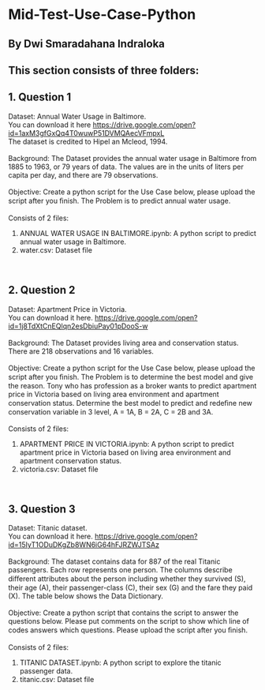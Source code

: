 # Mid-Test-Use-Case-Python
## By Dwi Smaradahana Indraloka

## This section consists of three folders:

## 1. Question 1
Dataset: Annual Water Usage in Baltimore.
<br>
You can download it here https://drive.google.com/open?id=1axM3gfGxQq4T0wuwP51DVMQAecVFmpxL
<br>
The dataset is credited to Hipel an Mcleod, 1994.
<br>
<br>
Background: The Dataset provides the annual water usage in Baltimore from 1885 to 1963, or 79 years of data. The values are in the units of liters per capita per day, and there are 79 observations.
<br>
<br>
Objective: Create a python script for the Use Case below, please upload the script after you ﬁnish. The Problem is to predict annual water usage.
<br>
<br>
Consists of 2 files:
1. ANNUAL WATER USAGE IN BALTIMORE.ipynb: A python script to predict annual water usage in Baltimore.
2. water.csv: Dataset file
<br>

## 2. Question 2
Dataset: Apartment Price in Victoria.
<br>
You can download it here. https://drive.google.com/open?id=1j8TdXtCnEQlqn2esDbiuPay01pDooS-w 
<br>
<br>
Background: The Dataset provides living area and conservation status. There are 218 observations and 16 variables.
<br>
<br>
Objective: Create a python script for the Use Case below, please upload the script after you ﬁnish. The Problem is to determine the best model and give the reason. Tony who has profession as a broker wants to predict apartment price in Victoria based on living area environment and apartment conservation status. Determine the best model to predict and redeﬁne new conservation variable in 3 level, A = 1A, B = 2A, C = 2B and 3A.
<br>
<br>
Consists of 2 files:
1. APARTMENT PRICE IN VICTORIA.ipynb: A python script to predict apartment price in Victoria based on living
area environment and apartment conservation status.
2. victoria.csv: Dataset file
<br>

## 3. Question 3
Dataset: Titanic dataset. 
<br>
You can download it here. https://drive.google.com/open?id=15IyT1ODuDKgZb8WN6iG64hFJRZWJTSAz
<br>
<br>
Background: The dataset contains data for 887 of the real Titanic passengers. Each row represents one person. The columns describe diﬀerent attributes about the person including whether they survived (S), their age (A), their passenger-class (C), their sex (G) and the fare they paid (X). The table below shows the Data Dictionary.
<br>
<br>
Objective: Create a python script that contains the script to answer the questions below. Please put comments on the script to show which line of codes answers which questions. Please upload the script after you ﬁnish.
<br>
<br>
Consists of 2 files:
1. TITANIC DATASET.ipynb: A python script to explore the titanic passenger data.
2. titanic.csv: Dataset file
<br>
